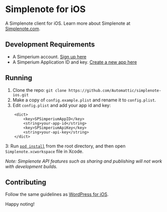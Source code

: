 # Simplenote for iOS
A Simplenote client for iOS. Learn more about Simplenote at [Simplenote.com](https://simplenote.com).

## Development Requirements
* A Simperium account. [Sign up here](https://simperium.com/signup/)
* A Simperium Application ID and key. [Create a new app here](https://simperium.com/app/new/)

## Running

1. Clone the repo: `git clone https://github.com/Automattic/simplenote-ios.git`
2. Make a copy of `config.example.plist` and rename it to `config.plist`.
3. Edit `config.plist` and add your app id and key:

```
    <dict>
        <key>SPSimperiumAppID</key>
        <string>your-app-id</string>
        <key>SPSimperiumApiKey</key>
        <string>your-api-key</string>
    </dict>
```

3: Run [`pod install`](https://cocoapods.org/) from the root directory, and then open `Simplenote.xcworkspace` file in Xcode.

_Note: Simplenote API features such as sharing and publishing will not work with development builds._

## Contributing

Follow the same guidelines as [WordPress for iOS](https://make.wordpress.org/mobile/handbook/pathways/ios/how-to-contribute/).

Happy noting!
